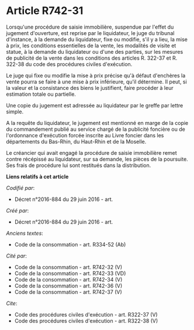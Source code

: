 # Article R742-31

Lorsqu'une procédure de saisie immobilière, suspendue par l'effet du jugement d'ouverture, est reprise par le liquidateur, le
juge du tribunal d'instance, à la demande du liquidateur, fixe ou modifie, s'il y a lieu, la mise à prix, les conditions
essentielles de la vente, les modalités de visite et statue, à la demande du liquidateur ou d'une des parties, sur les
mesures de publicité de la vente dans les conditions des articles R. 322-37 et R. 322-38 du code des procédures civiles
d'exécution. 

Le juge qui fixe ou modifie la mise à prix précise qu'à défaut d'enchères la vente pourra se faire à une mise à prix
inférieure, qu'il détermine. Il peut, si la valeur et la consistance des biens le justifient, faire procéder à leur
estimation totale ou partielle. 

Une copie du jugement est adressée au liquidateur par le greffe par lettre simple. 

A la requête du liquidateur, le jugement est mentionné en marge de la copie du commandement publié au service chargé de la
publicité foncière ou de l'ordonnance d'exécution forcée inscrite au Livre foncier dans les départements du Bas-Rhin, du
Haut-Rhin et de la Moselle. 

Le créancier qui avait engagé la procédure de saisie immobilière remet contre récépissé au liquidateur, sur sa demande, les
pièces de la poursuite. Ses frais de procédure lui sont restitués dans la distribution.

**Liens relatifs à cet article**

_Codifié par_:

  - Décret n°2016-884 du 29 juin 2016 - art.

_Créé par_:

  - Décret n°2016-884 du 29 juin 2016 - art.

_Anciens textes_:

  - Code de la consommation - art. R334-52 (Ab)

_Cité par_:

  - Code de la consommation - art. R742-32 (V)
  - Code de la consommation - art. R742-33 (VD)
  - Code de la consommation - art. R742-34 (V)
  - Code de la consommation - art. R742-36 (V)
  - Code de la consommation - art. R742-37 (V)

_Cite_:

  - Code des procédures civiles d'exécution - art. R322-37 (V)
  - Code des procédures civiles d'exécution - art. R322-38 (V)
